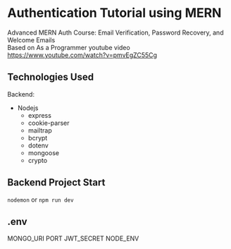 # Authentication Tutorial using MERN

Advanced MERN Auth Course: Email Verification, Password Recovery, and Welcome Emails  
Based on As a Programmer youtube video https://www.youtube.com/watch?v=pmvEgZC55Cg

## Technologies Used

Backend:

- Nodejs
  - express
  - cookie-parser
  - mailtrap
  - bcrypt
  - dotenv
  - mongoose
  - crypto

## Backend Project Start

`nodemon` or `npm run dev`

## .env

MONGO_URI
PORT
JWT_SECRET
NODE_ENV
